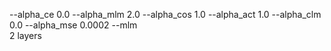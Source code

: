 --alpha_ce 0.0 --alpha_mlm 2.0 --alpha_cos 1.0 --alpha_act 1.0 --alpha_clm 0.0 --alpha_mse 0.0002 --mlm \
2 layers